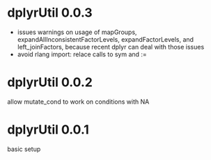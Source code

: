 # dplyrUtil 0.0.3

- issues warnings on usage of mapGroups, expandAllInconsistentFactorLevels,
  expandFactorLevels, and left_joinFactors, because recent dplyr can deal
  with those issues
- avoid rlang import: relace calls to sym and :=
  

# dplyrUtil 0.0.2

allow mutate_cond to work on conditions with NA

# dplyrUtil 0.0.1

basic setup
